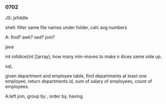 
### 0702

JS:
jsfiddle

shell:
filter same file names under folder, calc avg numbers 

A: find? awk? sed? join?

java

int rolldice(int []array), how many min-moves to make n dices same side up.

sql,

given department and employee table, find departments at least one employee,
return departments id, sum of salary of employees, count of employees.

A:left join, group by , order by, having


